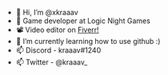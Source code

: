 - 👋 Hi, I’m @xkraaav
- 👀 Game developer at Logic Night Games
- 📽 Video editor on <a href="https://www.fiverr.com/kraaav/">Fiverr!</a>
- 🌱 I’m currently learning how to use github :)
- 📫 Discord - kraaav#1240
- 📫 Twitter - @kraaav_

<!---
xkraaav/xkraaav is a ✨ special ✨ repository because its `README.md` (this file) appears on your GitHub profile.
You can click the Preview link to take a look at your changes.
--->
